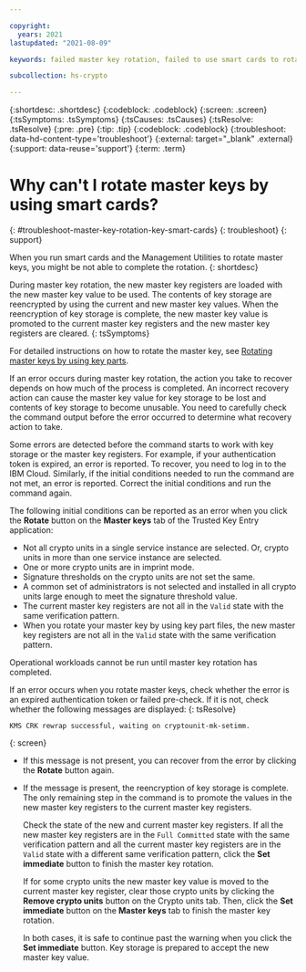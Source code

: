 ```yaml
---

copyright:
  years: 2021
lastupdated: "2021-08-09"

keywords: failed master key rotation, failed to use smart cards to rotate master keys, failed to use the Management Utilities to rotate master keys, master key rotation failure, troubleshoot master key rotation failure

subcollection: hs-crypto

---
```


{:shortdesc: .shortdesc}
{:codeblock: .codeblock}
{:screen: .screen}
{:tsSymptoms: .tsSymptoms}
{:tsCauses: .tsCauses}
{:tsResolve: .tsResolve}
{:pre: .pre}
{:tip: .tip}
{:codeblock: .codeblock}
{:troubleshoot: data-hd-content-type='troubleshoot'}
{:external: target="_blank" .external}
{:support: data-reuse='support'}
{:term: .term}

# Why can't I rotate master keys by using smart cards?
{: #troubleshoot-master-key-rotation-key-smart-cards}
{: troubleshoot}
{: support}

When you run smart cards and the Management Utilities to rotate master keys, you might be not able to complete the rotation.
{: shortdesc}

During master key rotation, the new master key registers are loaded with the new master key value to be used. The contents of key storage are reencrypted by using the current and new master key values. When the reencryption of key storage is complete, the new master key value is promoted to the current master key registers and the new master key registers are cleared.
{: tsSymptoms}

For detailed instructions on how to rotate the master key, see [Rotating master keys by using key parts](/docs/hs-crypto?topic=hs-crypto-rotate-master-key-key-parts).

If an error occurs during master key rotation, the action you take to recover depends on how much of the process is completed. An incorrect recovery action can cause the master key value for key storage to be lost and contents of key storage to become unusable. You need to carefully check the command output before the error occurred to determine what recovery action to take.

Some errors are detected before the command starts to work with key storage or the master key registers. For example, if your authentication token is expired, an error is reported. To recover, you need to log in to the IBM Cloud. Similarly, if the initial conditions needed to run the command are not met, an error is reported. Correct the initial conditions and run the command again.

The following initial conditions can be reported as an error when you click the **Rotate** button on the **Master keys** tab of the Trusted Key Entry application:

* Not all crypto units in a single service instance are selected. Or, crypto units in more than one service instance are selected.
* One or more crypto units are in imprint mode.
* Signature thresholds on the crypto units are not set the same.
* A common set of administrators is not selected and installed in all crypto units large enough to meet the signature threshold value.
* The current master key registers are not all in the `Valid` state with the same verification pattern.
* When you rotate your master key by using key part files, the new master key registers are not all in the `Valid` state with the same verification pattern.

Operational workloads cannot be run until master key rotation has completed.

If an error occurs when you rotate master keys, check whether the error is an expired authentication token or failed pre-check. If it is not, check whether the following messages are displayed:
{: tsResolve}

```
KMS CRK rewrap successful, waiting on cryptounit-mk-setimm.
```
{: screen}

* If this message is not present, you can recover from the error by clicking the **Rotate** button again.

* If the message is present, the reencryption of key storage is complete. The only remaining step in the command is to promote the values in the new master key registers to the current master key registers.

  Check the state of the new and current master key registers. If all the new master key registers are in the `Full Committed` state with the same verification pattern and all the current master key registers are in the `Valid` state with a different same verification pattern, click the **Set immediate** button to finish the master key rotation.

  If for some crypto units the new master key value is moved to the current master key register, clear those crypto units by clicking the **Remove crypto units** button on the Crypto units tab. Then, click the **Set immediate** button on the **Master keys** tab to finish the master key rotation.

  In both cases, it is safe to continue past the warning when you click the **Set immediate** button. Key storage is prepared to accept the new master key value.
